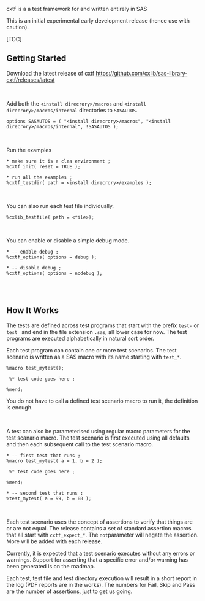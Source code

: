
cxtf is a a test framework for and written entirely in SAS


This is an initial experimental early development release (hence use with caution).

[TOC]


## Getting Started

Download the latest release of cxtf https://github.com/cxlib/sas-library-cxtf/releases/latest

<br/>

Add both the `<install direcrory>/macros` and `<install direcrory>/macros/internal` directories to `SASAUTOS`.

```
options SASAUTOS = ( "<install direcrory>/macros", "<install direcrory>/macros/internal", !SASAUTOS );
```

<br/>

Run the examples

```
* make sure it is a clea environment ;
%cxtf_init( reset = TRUE );

* run all the examples ;
%cxtf_testdir( path = <install direcrory>/examples );
```

<br/>

You can also run each test file individually.

```
%cxlib_testfile( path = <file>); 
```

<br/>

You can enable or disable a simple debug mode.

```
* -- enable debug ;
%cxtf_options( options = debug );

* -- disable debug ;
%cxtf_options( options = nodebug );
```

<br/>
<br/>

## How It Works
The tests are defined across test programs that start with the prefix `test-` or
`test_` and end in the file extension `.sas`, all lower case for now. The test
programs are executed alphabetically in natural sort order. 

Each test program can contain one or more test scenarios. The test scenario is 
written as a SAS macro with its name starting with `test_*`. 

```
%macro test_mytest();

 %* test code goes here ;
 
%mend;
```

You do not have to call a defined test scenario macro to run it, the definition
is enough.

<br/>

A test can also be parameterised using regular macro parameters for the test 
scanario macro. The test scenario is first executed using all defaults and
then each subsequent call to the test scenario macro.

```
* -- first test that runs ;
%macro test_mytest( a = 1, b = 2 );

 %* test code goes here ;
 
%mend;

* -- second test that runs ;
%test_mytest( a = 99, b = 88 );
```

<br/>

Each test scenario uses the concept of assertions to verify that things are or
are not equal. The release contains a set of standard assertion macros that all
start with `cxtf_expect_*`. The `not`parameter will negate the assertion. More 
will be added with each release.

Currently, it is expected that a test scenario executes without any errors or
warnings. Support for asserting that a specific error and/or warning has been 
generated is on the roadmap.

Each test, test file and test directory execution will result in a short report 
in the log (PDF reports are in the works). The numbers for Fail, Skip and Pass 
are the number of assertions, just to get us going. 



